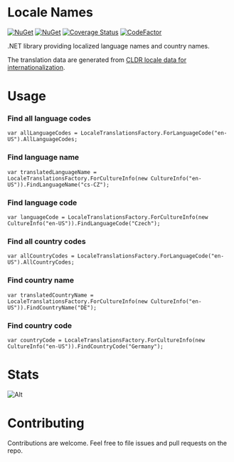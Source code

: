 # Locale Names
[![NuGet](https://img.shields.io/nuget/v/LocaleNames.svg)](https://www.nuget.org/packages/LocaleNames/) 
[![NuGet](https://img.shields.io/nuget/dt/LocaleNames.svg)](https://www.nuget.org/packages/LocaleNames/)
[![Coverage Status](https://coveralls.io/repos/github/jslachta/LocaleNames/badge.svg?branch=master)](https://coveralls.io/github/jslachta/LocaleNames?branch=master)
[![CodeFactor](https://codefactor.io/repository/github/jslachta/localenames/badge)](https://codefactor.io/repository/github/jslachta/localenames)

.NET library providing localized language names and country names.

The translation data are generated from [CLDR locale data for internationalization](https://github.com/unicode-org/cldr-json "CLDR locale data for internationalization"). 

# Usage

### Find all language codes

```
var allLanguageCodes = LocaleTranslationsFactory.ForLanguageCode("en-US").AllLanguageCodes;
```

### Find language name

```
var translatedLanguageName = LocaleTranslationsFactory.ForCultureInfo(new CultureInfo("en-US")).FindLanguageName("cs-CZ");
```

### Find language code

```
var languageCode = LocaleTranslationsFactory.ForCultureInfo(new CultureInfo("en-US")).FindLanguageCode("Czech");
```

### Find all country codes

```
var allCountryCodes = LocaleTranslationsFactory.ForLanguageCode("en-US").AllCountryCodes;
```

### Find country name

```
var translatedCountryName = LocaleTranslationsFactory.ForCultureInfo(new CultureInfo("en-US")).FindCountryName("DE");
```

### Find country code

```
var countryCode = LocaleTranslationsFactory.ForCultureInfo(new CultureInfo("en-US")).FindCountryCode("Germany");
```
# Stats
![Alt](https://repobeats.axiom.co/api/embed/864145fa59a424553c94a73d2343776612860b15.svg "Repobeats analytics image")

# Contributing

Contributions are welcome. Feel free to file issues and pull requests on the repo.
